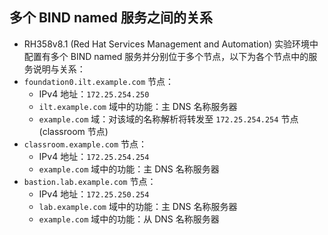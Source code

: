 ## 多个 BIND named 服务之间的关系

- RH358v8.1 (Red Hat Services Management and Automation) 实验环境中配置有多个 BIND named 服务并分别位于多个节点，以下为各个节点中的服务说明与关系：
- `foundation0.ilt.example.com` 节点：
  - IPv4 地址：`172.25.254.250`
  - `ilt.example.com` 域中的功能：主 DNS 名称服务器
  - `example.com` 域：对该域的名称解析将转发至 `172.25.254.254` 节点 (classroom 节点)
- `classroom.example.com` 节点：
  - IPv4 地址：`172.25.254.254`
  - `example.com` 域中的功能：主 DNS 名称服务器
- `bastion.lab.example.com` 节点：
  - IPv4 地址：`172.25.250.254`
  - `lab.example.com` 域中的功能：主 DNS 名称服务器
  - `example.com` 域中的功能：从 DNS 名称服务器
